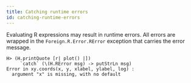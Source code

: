 ```yaml
---
title: Catching runtime errors
id: catching-runtime-errors
---
```


Evaluating R expressions may result in runtime errors. All errors are
wrapped in the `Foreign.R.Error.RError` exception that carries the
error message.

    H> (H.printQuote [r| plot() |])
         `catch` (\(H.RError msg) -> putStrLn msg)
    Error in xy.coords(x, y, xlabel, ylabel, log) :
      argument "x" is missing, with no default
